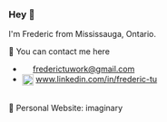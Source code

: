 ### Hey 👋

I'm Frederic from Mississauga, Ontario. <br>


💬 You can contact me here
- [<img src="https://upload.wikimedia.org/wikipedia/commons/7/7e/Gmail_icon_%282020%29.svg" height=15 align=center>](mailto:frederictuwork@gmail.com) frederictuwork@gmail.com
- [<img src="https://upload.wikimedia.org/wikipedia/commons/8/81/LinkedIn_icon.svg" height=20 align=center>](https://www.linkedin.com/in/frederic-tu) www.linkedin.com/in/frederic-tu
<br/>
💬 Personal Website: imaginary


<!--
[<img src="t" height=38 align=center>](https://www.example.com) &nbsp;
[<img src="t" height=40 align=center>](https://www.example.com) &nbsp;
[<img src="t" height=40 align=center>](https://www.example.com) &nbsp;

https://upload.wikimedia.org/wikipedia/commons/7/7e/Gmail_icon_%282020%29.svg
https://upload.wikimedia.org/wikipedia/commons/8/81/LinkedIn_icon.svg
-->

<!--
Here are some ideas to get you started:

- 🔭 I’m currently working on ...
- 🌱 I’m currently learning ...
- 👯 I’m looking to collaborate on ...
- 🤔 I’m looking for help with ...
- 💬 Ask me about ...
- 📫 How to reach me: ...
- 😄 Pronouns: ...
- ⚡ Fun fact: ...
-->

